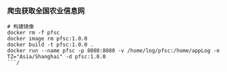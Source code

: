 ### 爬虫获取全国农业信息网 ###

```shell
# 构建镜像
docker rm -f pfsc
docker image rm pfsc:1.0.0
docker build -t pfsc:1.0.0 .
docker run --name pfsc -p 8080:8080 -v /home/log/pfsc:/home/appLog -e TZ="Asia/Shanghai" -d pfsc:1.0.0
```/